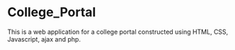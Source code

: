 # College_Portal
 This is a web application for a college portal constructed using HTML, CSS, Javascript, ajax and php.
